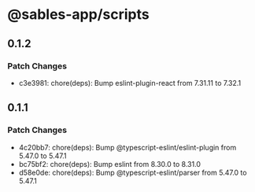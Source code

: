 # @sables-app/scripts

## 0.1.2

### Patch Changes

- c3e3981: chore(deps): Bump eslint-plugin-react from 7.31.11 to 7.32.1

## 0.1.1

### Patch Changes

- 4c20bb7: chore(deps): Bump @typescript-eslint/eslint-plugin from 5.47.0 to 5.47.1
- bc75bf2: chore(deps): Bump eslint from 8.30.0 to 8.31.0
- d58e0de: chore(deps): Bump @typescript-eslint/parser from 5.47.0 to 5.47.1
